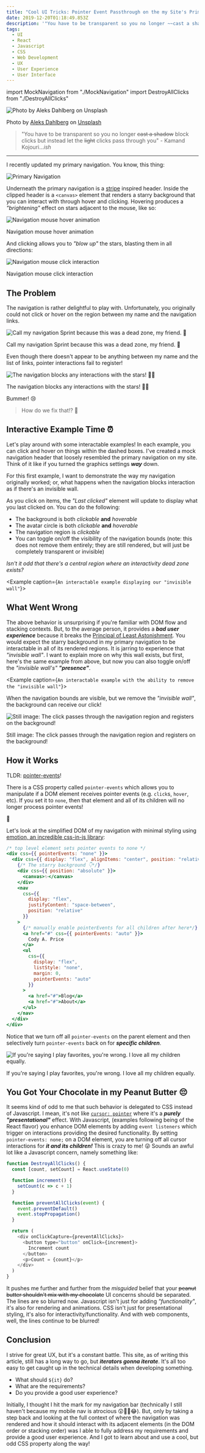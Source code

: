 ```yaml
---
title: "Cool UI Tricks: Pointer Event Passthrough on the my Site's Primary Navigation"
date: 2019-12-20T01:18:49.853Z
description: '"You have to be transparent so you no longer ~~cast a shadow~~ block clicks but instead let the ~~light~~ clicks pass through you" - Kamand Kojouri...*ish*'
tags:
  - UI
  - React
  - Javascript
  - CSS
  - Web Development
  - UX
  - User Experience
  - User Interface
---
```


import MockNavigation from "./MockNavigation"
import DestroyAllClicks from "./DestroyAllClicks"

![Photo by Aleks Dahlberg on Unsplash](./hero-image.jpg)

<figcaption>
  Photo by <a href="https://unsplash.com/@aleksdahlberg?utm_source=unsplash&utm_medium=referral&utm_content=creditCopyText">Aleks Dahlberg</a> on <a href="https://unsplash.com/s/photos/transparent?utm_source=unsplash&utm_medium=referral&utm_content=creditCopyText">Unsplash</a>
</figcaption>

> "You have to be transparent so you no longer ~~cast a shadow~~ block clicks but instead let the ~~light~~ clicks pass through you" - Kamand Kojouri..._ish_

---

I recently updated my primary navigation.
You know, this thing:

![Primary Navigation](./primary-navigation.png)

Underneath the primary navigation is a [stripe](https://www.stripe.com) inspired header.
Inside the clipped header is a `<canvas>` element that renders a starry background that you can interact with through hover and clicking.
Hovering produces a _"brightening"_ effect on stars adjacent to the mouse, like so:

![Navigation mouse hover animation](./navigation-hover.gif)

<figcaption>
  Navigation mouse hover animation
</figcaption>

And clicking allows you to _"blow up"_ the stars, blasting them in all directions:

![Navigation mouse click interaction](./navigation-click.gif)

<figcaption>
  Navigation mouse click interaction
</figcaption>

## The Problem

The navigation is rather delightful to play with.
Unfortunately, you originally could not click or hover on the region between my name and the navigation links.

![Call my navigation Sprint because this was a dead zone, my friend. 🤙](./annotated-primary-navigation.png)

<figcaption>
  Call my navigation Sprint because this was a dead zone, my friend. 🤙
</figcaption>

Even though there doesn't appear to be anything between my name and the list of links, pointer interactions fail to register!

![The navigation blocks any interactions with the stars! 🙅‍♂️](./navigation-blocks-interaction.gif)

<figcaption>
  The navigation blocks any interactions with the stars! 🙅‍♂️
</figcaption>

Bummer! 😢

> How do we fix that!? 🧐

## Interactive Example Time ⏰

Let's play around with some interactable examples!
In each example, you can click and hover on things within the dashed boxes.
I've created a mock navigation header that loosely resembled the primary navigation on my site.
Think of it like if you turned the graphics settings **_way_** down.

For this first example, I want to demonstrate the way my navigation originally worked; or, what happens when the navigation blocks interaction as if there's an invisible wall.

As you click on items, the _"Last clicked"_ element will update to display what you last clicked on.
You can do the following:

- The background is both _clickable_ **and** _hoverable_
- The avatar circle is both _clickable_ **and** _hoverable_
- The navigation region is _clickable_
- You can toggle on/off the visibility of the navigation bounds (note: this does not remove them entirely; they are still rendered, but will just be completely transparent or invisible)

_Isn't it odd that there's a central region where an interactivity dead zone exists?_

<Example caption={`An interactable example displaying our "invisible wall"`}>
<MockNavigation />
</Example>

## What Went Wrong

The above behavior is unsurprising if you're familiar with DOM flow and stacking contexts.
But, to the average person, it provides a **_bad user experience_** because it breaks the [Principal of Least Astonishment](https://en.wikipedia.org/wiki/Principle_of_least_astonishment).
You would expect the starry background in my primary navigation to be interactable in all of its rendered regions.
It is jarring to experience that _"invisible wall"_.
I want to explain more on why this wall exists, but first, here's the same example from above, but now you can also toggle on/off the _"invisible wall's"_ **_"presence"_**.

<Example caption={`An interactable example with the ability to remove the "invisible wall"`}>
<MockNavigation
    pointerEventPassthroughEnabled
    passthroughInitialValue
  />
</Example>

When the navigation bounds are visible, but we remove the _"invisible wall"_, the background can receive our click!

![Still image: The click passes through the navigation region and registers on the background!](./click-passthrough.png)

<figcaption>
  Still image: The click passes through the navigation region and registers on the background!
</figcaption>

## How it Works

TLDR: [pointer-events](https://developer.mozilla.org/en-US/docs/Web/CSS/pointer-events)!

There is a CSS property called `pointer-events` which allows you to manipulate if a DOM element receives pointer events (e.g. `click`s, `hover`, etc).
If you set it to `none`, then that element and all of its children will no longer process pointer events!

🤯

Let's look at the simplified DOM of my navigation with minimal styling using [emotion, an incredible css-in-js library](https://emotion.sh/docs/introduction):

```jsx
/* top level element sets pointer events to none */
<div css={{ pointerEvents: "none" }}>
  <div css={{ display: "flex", alignItems: "center", position: "relative" }}>
    {/* The starry background 👇*/}
    <div css={{ position: "absolute" }}>
      <canvas>✨</canvas>
    </div>
    <nav
      css={{
        display: "flex",
        justifyContent: "space-between",
        position: "relative"
      }}
    >
      {/* manually enable pointerEvents for all children after here*/}
      <a href="#" css={{ pointerEvents: "auto" }}>
        Cody A. Price
      </a>
      <ul
        css={{
          display: "flex",
          listStyle: "none",
          margin: 0,
          pointerEvents: "auto"
        }}
      >
        <a href="#">Blog</a>
        <a href="#">About</a>
      </ul>
    </nav>
  </div>
</div>
```

Notice that we turn off all `pointer-events` on the parent element and then selectively turn `pointer-events` back on for **_specific children_**.

![If you're saying I play favorites, you're wrong. I love all my children equally.](./i-love-all-my-children-equally.gif)

<figcaption>
  If you're saying I play favorites, you're wrong. I love all my children equally.
</figcaption>

## You Got Your Chocolate in my Peanut Butter 😔

It seems kind of odd to me that such behavior is delegated to CSS instead of Javascript.
I mean, it's not like [`cursor: pointer`](https://developer.mozilla.org/en-US/docs/Web/CSS/cursor) where it's a **_purely "presentational"_** effect.
With Javascript, (examples following being of the React flavor) you enhance DOM elements by adding `event listeners` which trigger on interactions providing the desired functionality.
By setting `pointer-events: none;` on a DOM element, you are turning off all cursor interactions for **_it and its children!_**
This is crazy to me! 😜
Sounds an awful lot like a Javascript concern, namely something like:

```js
function DestroyAllClicks() {
  const [count, setCount] = React.useState(0)

  function increment() {
    setCount(c => c + 1)
  }

  function preventAllClicks(event) {
    event.preventDefault()
    event.stopPropagation()
  }

  return (
    <div onClickCapture={preventAllClicks}>
      <button type="button" onClick={increment}>
        Increment count
      </button>
      <p>Count = {count}</p>
    </div>
  )
}
```

<Example caption="Interactive example: prevent all click handlers from processing in children using Javascript">
  <DestroyAllClicks />
</Example>

It pushes me further and further from the _misguided_ belief that your ~~peanut butter shouldn't mix with my chocolate~~ UI concerns should be separated.
The lines are so blurred now.
Javascript isn't just for adding _"functionality"_, it's also for rendering and animations.
CSS isn't just for presentational styling, it's also for interactivity/functionality.
And with web components, well, the lines continue to be blurred!

## Conclusion

I strive for great UX, but it's a constant battle.
This site, as of writing this article, still has a long way to go, but **_iterators gonna iterate_**.
It's all too easy to get caught up in the technical details when developing something.

- What should `${it}` do?
- What are the requirements?
- Do you provide a good user experience?

Initially, I thought I hit the mark for my navigation bar (technically I still haven't because my mobile nav is atrocious 😲🤷‍♂️😂).
But, only by taking a step back and looking at the full context of where the navigation was rendered and how it should interact with its adjacent elements (in the DOM order or stacking order) was I able to fully address my requirements and provide a good user experience.
And I got to learn about and use a cool, but odd CSS property along the way!
